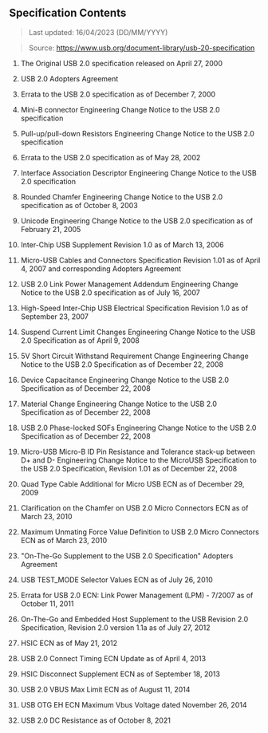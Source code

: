 ## Specification Contents

> Last updated: 16/04/2023 (DD/MM/YYYY)

> Source: https://www.usb.org/document-library/usb-20-specification

1. The Original USB 2.0 specification released on April 27, 2000

2. USB 2.0 Adopters Agreement

3. Errata to the USB 2.0 specification as of December 7, 2000

4. Mini-B connector Engineering Change Notice to the USB 2.0 specification

5. Pull-up/pull-down Resistors Engineering Change Notice to the USB 2.0 specification

6. Errata to the USB 2.0 specification as of May 28, 2002

7. Interface Association Descriptor Engineering Change Notice to the USB 2.0 specification

8. Rounded Chamfer Engineering Change Notice to the USB 2.0 specification as of October 8, 2003

9. Unicode Engineering Change Notice to the USB 2.0 specification as of February 21, 2005

10. Inter-Chip USB Supplement Revision 1.0 as of March 13, 2006

11. Micro-USB Cables and Connectors Specification Revision 1.01 as of April 4, 2007 and corresponding Adopters Agreement

12. USB 2.0 Link Power Management Addendum Engineering Change Notice to the USB 2.0 specification as of July 16, 2007

13. High-Speed Inter-Chip USB Electrical Specification Revision 1.0 as of September 23, 2007

14. Suspend Current Limit Changes Engineering Change Notice to the USB 2.0 Specification as of April 9, 2008

15. 5V Short Circuit Withstand Requirement Change Engineering Change Notice to the USB 2.0 Specification as of December 22, 2008

16. Device Capacitance Engineering Change Notice to the USB 2.0 Specification as of December 22, 2008

17. Material Change Engineering Change Notice to the USB 2.0 Specification as of December 22, 2008

18. USB 2.0 Phase-locked SOFs Engineering Change Notice to the USB 2.0 Specification as of December 22, 2008

19. Micro-USB Micro-B ID Pin Resistance and Tolerance stack-up between D+ and D- Engineering Change Notice to the MicroUSB Specification to the USB 2.0 Specification, Revision 1.01 as of December 22, 2008

20. Quad Type Cable Additional for Micro USB ECN as of December 29, 2009

21. Clarification on the Chamfer on USB 2.0 Micro Connectors ECN as of March 23, 2010

22. Maximum Unmating Force Value Definition to USB 2.0 Micro Connectors ECN as of March 23, 2010

23. "On-The-Go Supplement to the USB 2.0 Specification" Adopters Agreement

24. USB TEST_MODE Selector Values ECN as of July 26, 2010

25. Errata for USB 2.0 ECN:  Link Power Management (LPM) - 7/2007 as of October 11, 2011

26. On-The-Go and Embedded Host Supplement to the USB Revision 2.0 Specification, Revision 2.0 version 1.1a as of July 27, 2012

27. HSIC ECN as of May 21, 2012

28. USB 2.0 Connect Timing ECN Update as of April 4, 2013

29. HSIC Disconnect Supplement ECN as of September 18, 2013

30. USB 2.0 VBUS Max Limit ECN as of August 11, 2014

31. USB OTG EH ECN Maximum Vbus Voltage dated November 26, 2014

32. USB 2.0 DC Resistance as of October 8, 2021